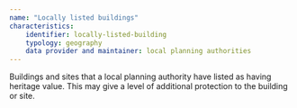 ```yaml
---
name: "Locally listed buildings"
characteristics:
    identifier: locally-listed-building
    typology: geography
    data provider and maintainer: local planning authorities
---
```

Buildings and sites that a local planning authority have listed as having heritage value. This may give a level of additional protection to the building or site.